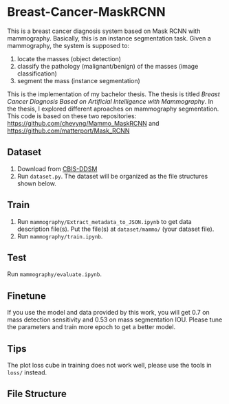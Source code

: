 # Breast-Cancer-MaskRCNN
This is a breast cancer diagnosis system based on Mask RCNN with mammography. Basically, this is an instance segmentation task.
Given a mammography, the system is supposed to:
1. locate the masses (object detection)
2. classify the pathology (malignant/benign) of the masses (image classification)
3. segment the mass (instance segmentation)   
   

This is the implementation of my bachelor thesis. The thesis is titled *Breast Cancer Diagnosis Based on Artificial Intelligence with Mammography*.
In the thesis, I explored different aproaches on mammography segmentation. 
This code is based on these two repositories: https://github.com/chevyng/Mammo_MaskRCNN and https://github.com/matterport/Mask_RCNN

## Dataset
1. Download from [CBIS-DDSM](https://wiki.cancerimagingarchive.net/display/Public/CBIS-DDSM#7890e3c70fcf46819474c918d9817b1d)
2. Run `dataset.py`. The dataset will be organized as the file structures shown below.

## Train
1. Run `mammography/Extract_metadata_to_JSON.ipynb` to get data description file(s). Put the file(s) at `dataset/mammo/` (your dataset file).
2. Run `mammography/train.ipynb`.

## Test
Run `mammography/evaluate.ipynb`.

## Finetune
If you use the model and data provided by this work, you will get 0.7 on mass detection sensitivity and 0.53 on mass segmentation IOU.
Please tune the parameters and train more epoch to get a better model.

## Tips
The plot loss cube in training does not work well, please use the tools in `loss/` instead.

## File Structure
